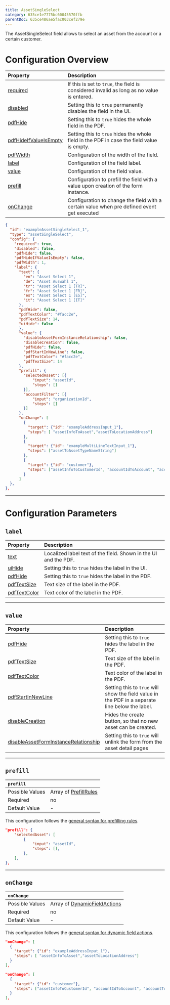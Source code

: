 ```yaml
---
title: AssetSingleSelect
category: 635ce1e7775bc60045570ffb
parentDoc: 635ce486ae5fac003cef279e
---
```


The AssetSingleSelect field allows to select an asset from the account or a certain customer.

# Configuration Overview

| Property                                                                     | Description                      |
| :--------------------------------------------------------------------------- | :--------------------------------|
| [required](./24-general-properties/#required)                                | If this is set to `true`, the field is considered invalid as long as no value is entered. |
| [disabled](./24-general-properties/#disabled)                                | Setting this to `true` permanently disables the field in the UI. |
| [pdfHide](./24-general-properties/#pdfhide)                                  | Setting this to `true` hides the whole field in the PDF. |
| [pdfHideIfValueIsEmpty](./24-general-properties/#pdfhideifvalueisempty)      | Setting this to `true` hides the whole field in the PDF in case the field value is empty. |
| [pdfWidth](./24-general-properties/#pdfwidth)                                | Configuration of the width of the field. |
| [label](#label)                                                              | Configuration of the field label. |
| [value](#value)                                                              | Configuration of the field value. |
| [prefill](#prefill)                                                          | Configuration to prefill the field with a value upon creation of the form instance. |
| [onChange](#onchange)                                                        | Configuration to change the field with a certain value when pre defined event get executed |

```json (complete)
{
  "id": "exampleAssetSingleSelect_1",
  "type": "assetSingleSelect",
  "config": {
    "required": true,
    "disabled": false,
    "pdfHide": false,
    "pdfHideIfValueIsEmpty": false,
    "pdfWidth": 1,
    "label": {
      "text": {
        "en": "Asset Select 1",
        "de": "Asset Auswahl 1",
        "tr": "Asset Select 1 [TR]",
        "fr": "Asset Select 1 [FR]",
        "es": "Asset Select 1 [ES]",
        "it": "Asset Select 1 [IT]"
      },
      "pdfHide": false,
      "pdfTextColor": "#facc2e",
      "pdfTextSize": 14,
      "uiHide": false
      },
      "value": {
        "disableAssetFormInstanceRelationship": false,
        "disableCreation": false,
        "pdfHide": false,
        "pdfStartInNewLine": false,
        "pdfTextColor": "#facc2e",
        "pdfTextSize": 14
      },
      "prefill": {
        "selectedAsset": [{
            "input": "assetId",
            "steps": []
        }],
        "accountFilter": [{
            "input": "organizationId",
            "steps": []
        }]
      },
      "onChange": [
        {
          "target": {"id": "exampleAddressInput_1"},
          "steps": [ "assetInfoToAsset","assetToLocationAddress"]
        },
        {
          "target": {"id": "exampleMultiLineTextInput_1"},
          "steps": ["assetToAssetTypeNameString"]
        },
        {
          "target": {"id": "customer"},
          "steps": ["assetInfoToCustomerId", "accountIdToAccount", "accountToAccountInfo"]
        }
      ]
  },
},
```

---
# Configuration Parameters

## `label`

| Property                                                    | Description                       |
| :---------------------------------------------------------- | :-------------------------------- |
| [text](./24-general-properties/#text)                       | Localized label text of the field. Shown in the UI and the PDF. |
| [uiHide](./24-general-properties/#uihide)                   | Setting this to `true` hides the label in the UI. |
| [pdfHide](./24-general-properties/#pdfhide)                 | Setting this to `true` hides the label in the PDF. |
| [pdfTextSize](./24-general-properties/#pdftextsize)         | Text size of the label in the PDF. |
| [pdfTextColor](./24-general-properties/#pdftextcolor)       | Text color of the label in the PDF. |

---
## `value`

| Property                                                                        | Description                                                                                     |
| :------------------------------------------------------------------------------ | :---------------------------------------------------------------------------------------------- |
| [pdfHide](./24-general-properties/#pdfhide)                                     | Setting this to `true` hides the label in the PDF. |
| [pdfTextSize](./24-general-properties/#pdftextsize)                             | Text size of the label in the PDF. |
| [pdfTextColor](./24-general-properties/#pdftextcolor)                           | Text color of the label in the PDF. |
| [pdfStartInNewLine](./24-general-properties/#pdfstartinnewline)                 | Setting this to `true` will show the field value in the PDF in a separate line below the label. |
| [disableCreation](./24-general-properties/#disablecreation)             | Hides the create button, so that no new asset can be created.    |
| [disableAssetFormInstanceRelationship](./24-general-properties.md/#disableAssetFormInstanceRelationship) | Setting this to `true` will unlink the form from the asset detail pages |

---
## `prefill`

| `prefill`                  |                                                                     |
| :------------------------- | :--------------                                                     |
| Possible Values            | Array of [PrefillRules](./25-prefill-rules)            |
| Required                   | no                                                                  |
| Default Value              | -                                                                   |

This configuration follows the [general syntax for prefilling rules](./25-prefill-rules).
```json (assetID)
"prefill": {
    "selectedAsset": [
        {
            "input": "assetId",
            "steps": [],
        },
    ],
},
```
---
## `onChange`

| `onChange`                 |                                                                        |
| :------------------------- | :--------------                                                        |
| Possible Values            | Array of [DynamicFieldActions](./26-on-change-rules) |
| Required                   | no                                                                     |
| Default Value              | -                                                                      |


This configuration follows the [general syntax for dynamic field actions](./26-on-change-rules).
```json (Asset Location to Address Field)
"onChange": [
  {
    "target": {"id": "exampleAddressInput_1"},
    "steps": [ "assetInfoToAsset","assetToLocationAddress"]
  }
],
```
```json (Customer from Asset)
"onChange": [
  {
    "target": {"id": "customer"},
    "steps": ["assetInfoToCustomerId", "accountIdToAccount", "accountToAccountInfo"]
  }
],
```
